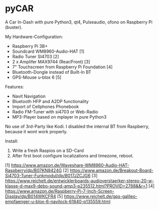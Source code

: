 # pyCAR
A Car In-Dash with pure Python3, qt4, Pulseaudio, ofono on Raspberry Pi (buster).

My Hardware-Configuration:
- Raspberry Pi 3B+
- Soundcard WM8960-Audio-HAT [1]
- Radio Tuner SI4703 [2]
- 2 x Amplifer MAX9744 (Rear/Front) [3]
- 7" Touchscreen from Raspberry Pi Foundation [4]
- Bluetooth-Dongle instead of Built-In BT
- GPS-Mouse u-blox 6 [5]

Features:

- Navit Navigation
- Bluetooth HFP and A2DP functionality
- Import of Cellphones Phonebook
- Radio FM-Tuner with si4703 or Web-Radio
- MP3-Player based on mplayer in pure Python3

No use of 3rd-Party like Kodi. I disabled the internal BT from Raspberry, because it wont work properly.

Install:

1. Write a fresh Raspios on a SD-Card
2. After first boot configure localizations and timezone, reboot.




[1] https://www.amazon.de/Waveshare-WM8960-Audio-HAT-Raspberry/dp/B07KN8424G
[2] https://www.amazon.de/Breakout-Board-Si4703-Tuner-Funkmodul/dp/B017JZCJG6
[3] https://www.reichelt.de/entwicklerboards-audioverstaerker-stereo-20-w-klasse-d-max9-debo-sound-amp3-p235512.html?PROVID=2788&&r=1
[4] https://www.amazon.de/Raspberry-Pi-7-Inch-Screen-Display/dp/B014WKCFR4
[5] https://www.reichelt.de/gps-galileo-empfaenger-u-blox-6-navilock-61840-p135559.html
